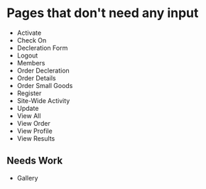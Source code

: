 # Pages that don't need any input

- Activate
- Check On
- Decleration Form
- Logout
- Members
- Order Decleration
- Order Details
- Order Small Goods
- Register
- Site-Wide Activity
- Update
- View All
- View Order
- View Profile
- View Results

## Needs Work

- Gallery
